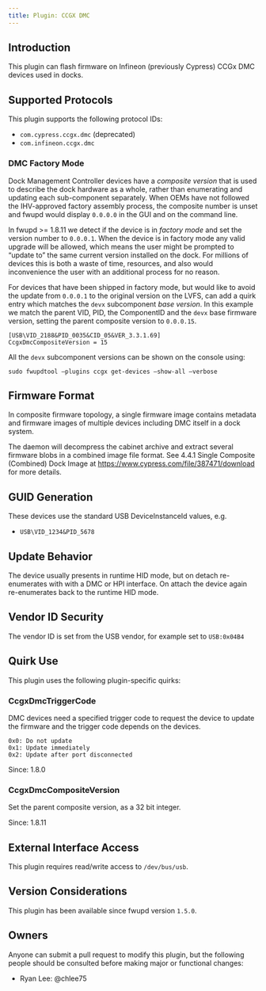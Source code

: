 ```yaml
---
title: Plugin: CCGX DMC
---
```


## Introduction

This plugin can flash firmware on Infineon (previously Cypress) CCGx DMC devices used in docks.

## Supported Protocols

This plugin supports the following protocol IDs:

* `com.cypress.ccgx.dmc` (deprecated)
* `com.infineon.ccgx.dmc`

### DMC Factory Mode

Dock Management Controller devices have a *composite version* that is used to
describe the dock hardware as a whole, rather than enumerating and updating
each sub-component separately.
When OEMs have not followed the IHV-approved factory assembly process, the
composite number is unset and fwupd would display `0.0.0.0` in the GUI and
on the command line.

In fwupd >= 1.8.11 we detect if the device is in *factory mode* and set the
version number to `0.0.0.1`.
When the device is in factory mode any valid upgrade will be allowed, which
means the user might be prompted to “update to” the same current version
installed on the dock.
For millions of devices this is both a waste of time, resources, and also
would inconvenience the user with an additional process for no reason.

For devices that have been shipped in factory mode, but would like to avoid
the update from `0.0.0.1` to the original version on the LVFS, can add a
quirk entry which matches the `devx` subcomponent *base version*.
In this example we match the parent VID, PID, the ComponentID and the `devx`
base firmware version, setting the parent composite version to `0.0.0.15`.

    [USB\VID_2188&PID_0035&CID_05&VER_3.3.1.69]
    CcgxDmcCompositeVersion = 15

All the `devx` subcomponent versions can be shown on the console using:

    sudo fwupdtool –plugins ccgx get-devices –show-all –verbose

## Firmware Format

In composite firmware topology, a single firmware image contains metadata and
firmware images of multiple devices including DMC itself in a dock system.

The daemon will decompress the cabinet archive and extract several firmware
blobs in a combined image file format. See 4.4.1 Single Composite
(Combined) Dock Image at <https://www.cypress.com/file/387471/download>
for more details.

## GUID Generation

These devices use the standard USB DeviceInstanceId values, e.g.

* `USB\VID_1234&PID_5678`

## Update Behavior

The device usually presents in runtime HID mode, but on detach re-enumerates
with with a DMC or HPI interface. On attach the device again re-enumerates
back to the runtime HID mode.

## Vendor ID Security

The vendor ID is set from the USB vendor, for example set to `USB:0x04B4`

## Quirk Use

This plugin uses the following plugin-specific quirks:

### CcgxDmcTriggerCode

DMC devices need a specified trigger code to request the device to update
the firmware and the trigger code depends on the devices.

    0x0: Do not update
    0x1: Update immediately
    0x2: Update after port disconnected

Since: 1.8.0

### CcgxDmcCompositeVersion

Set the parent composite version, as a 32 bit integer.

Since: 1.8.11

## External Interface Access

This plugin requires read/write access to `/dev/bus/usb`.

## Version Considerations

This plugin has been available since fwupd version `1.5.0`.

## Owners

Anyone can submit a pull request to modify this plugin, but the following people should be
consulted before making major or functional changes:

* Ryan Lee: @chlee75
